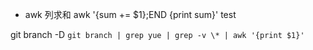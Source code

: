 - awk 列求和
awk '{sum += $1};END {print sum}' test

git branch -D `git branch | grep yue | grep -v \* | awk '{print $1}'`